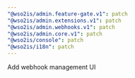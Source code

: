 ```yaml
---
"@wso2is/admin.feature-gate.v1": patch
"@wso2is/admin.extensions.v1": patch
"@wso2is/admin.webhooks.v1": patch
"@wso2is/admin.core.v1": patch
"@wso2is/console": patch
"@wso2is/i18n": patch
---
```


Add webhook management UI
